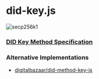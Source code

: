 # did-key.js

![secp256k1](https://github.com/transmute-industries/did-key.js/workflows/secp256k1/badge.svg)

### [DID Key Method Specification](https://github.com/w3c-ccg/did-method-key)

### Alternative Implementations

- [digitalbazaar/did-method-key-js](https://github.com/digitalbazaar/did-method-key-js)
